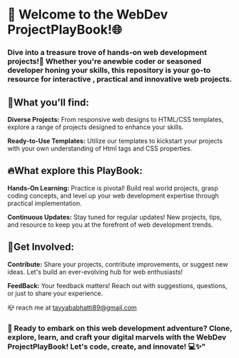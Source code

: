 #  🚀 Welcome to the WebDev ProjectPlayBook!🌐

### Dive into a treasure trove of hands-on web development projects!🎯 Whether you're anewbie coder or seasoned developer honing your skills, this repository is your go-to resource for interactive , practical and innovative web projects.

## 🌠What you'll find:

 **Diverse Projects:** From responsive web designs to HTML/CSS templates, explore a range of projects designed to enhance your skills.

 **Ready-to-Use Templates:** Utilize our templates to kickstart your projects with your own understanding of Html tags and CSS properties. 

## 🔥What explore this PlayBook:

 **Hands-On Learning:** Practice is pivotal! Build real world projects, grasp coding concepts, and level up your web development expertise through practical implementation.

 **Continuous Updates:** Stay tuned for regular updates! New projects, tips, and resource to keep you at the forefront of web development trends.

## 🌈Get Involved:

 **Contribute:** Share your projects, contribute improvements, or suggest new ideas. Let's build an ever-evolving hub for web enthusiasts!

 **FeedBack:** Your feedback matters! Reach out with suggestions, questions, or just to share your experience.

 📪 reach me at tayyababhatti89@gmail.com

### 🚀 Ready to embark on this web development adventure? Clone, explore, learn, and craft your digital marvels with the WebDev ProjectPlayBook! Let's code, create, and innovate! 💻✨"


















